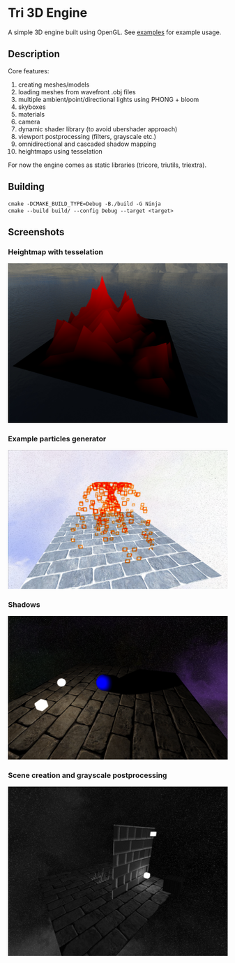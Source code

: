 # Tri 3D Engine
A simple 3D engine built using OpenGL. See [examples](examples) for example usage.

## Description
Core features: 
1. creating meshes/models
2. loading meshes from wavefront .obj files
3. multiple ambient/point/directional lights using PHONG + bloom
4. skyboxes
5. materials
6. camera
7. dynamic shader library (to avoid ubershader approach)
8. viewport postprocessing (filters, grayscale etc.)
9. omnidirectional and cascaded shadow mapping
10. heightmaps using tesselation

For now the engine comes as static libraries (tricore, triutils, triextra). 

## Building

```
cmake -DCMAKE_BUILD_TYPE=Debug -B./build -G Ninja
cmake --build build/ --config Debug --target <target>
```

## Screenshots

### Heightmap with tesselation
![heightmap](examples/images/heightmap.png)

### Example particles generator
![heightmap](examples/images/particles.png)

### Shadows
![shadows](examples/images/shadows.png)

### Scene creation and grayscale postprocessing
![scene](examples/images/scene1.png)


